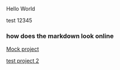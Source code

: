 Hello World

test 12345

### how does the markdown look online

[Mock project](test_project.md)

[test project 2](test_project/index.md)